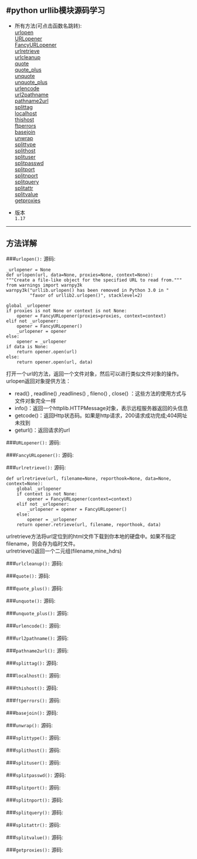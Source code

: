 #python urllib模块源码学习
----
*  所有方法(可点击函数名跳转):    
[urlopen](#1)  
[URLopener](#2)  
[FancyURLopener](#3)  
[urlretrieve](#4)  
[urlcleanup](#5)  
[quote](#6)  
[quote_plus](#7)  
[unquote](#8)  
[unquote_plus](#9)  
[urlencode](#10)  
[url2pathname](#11)  
[pathname2url](#12)  
[splittag](#13)  
[localhost](#14)  
[thishost](#15)  
[ftperrors](#16)   
[basejoin](#17)  
[unwrap](#18)  
[splittype](#19)   
[splithost](#20)   
[splituser](#21)   
[splitpasswd](#22)   
[splitport](#23)  
[splitnport](#24)  
[splitquery](#25)  
[splitattr](#26)   
[splitvalue](#27)   
[getproxies](#28)   
     

*  版本   
	`1.17`

----
方法详解
----
###<code id="1">urlopen():</code>
源码:

	_urlopener = None  
	def urlopen(url, data=None, proxies=None, context=None):
    """Create a file-like object for the specified URL to read from."""
    from warnings import warnpy3k
    warnpy3k("urllib.urlopen() has been removed in Python 3.0 in "
             "favor of urllib2.urlopen()", stacklevel=2)

    global _urlopener
    if proxies is not None or context is not None:
        opener = FancyURLopener(proxies=proxies, context=context)
    elif not _urlopener:
        opener = FancyURLopener()
        _urlopener = opener
    else:
        opener = _urlopener
    if data is None:
        return opener.open(url)
    else:
        return opener.open(url, data)

打开一个url的方法，返回一个文件对象，然后可以进行类似文件对象的操作。  
urlopen返回对象提供方法：  

- read() , readline() ,readlines() , fileno() , close() ：这些方法的使用方式与文件对象完全一样
- info()：返回一个httplib.HTTPMessage对象，表示远程服务器返回的头信息
- getcode()：返回Http状态码。如果是http请求，200请求成功完成;404网址未找到
- geturl()：返回请求的url

###<code id="2">URLopener():</code>
源码:



###<code id="3">FancyURLopener():</code>
源码:



###<code id="4">urlretrieve():</code>
源码:

	def urlretrieve(url, filename=None, reporthook=None, data=None, context=None):
	    global _urlopener
	    if context is not None:
	        opener = FancyURLopener(context=context)
	    elif not _urlopener:
	        _urlopener = opener = FancyURLopener()
	    else:
	        opener = _urlopener
	    return opener.retrieve(url, filename, reporthook, data)

urlretrieve方法将url定位到的html文件下载到你本地的硬盘中。如果不指定filename，则会存为临时文件。   
urlretrieve()返回一个二元组(filename,mine_hdrs)

###<code id="5">urlcleanup():</code>
源码:



###<code id="6">quote():</code>
源码:



###<code id="7">quote_plus():</code>
源码:



###<code id="8">unquote():</code>
源码:



###<code id="9">unquote_plus():</code>
源码:



###<code id="10">urlencode():</code>
源码:



###<code id="11">url2pathname():</code>
源码:



###<code id="12">pathname2url():</code>
源码:



###<code id="13">splittag():</code>
源码:



###<code id="14">localhost():</code>
源码:



###<code id="15">thishost():</code>
源码:



###<code id="16">ftperrors():</code>
源码:



###<code id="17">basejoin():</code>
源码:



###<code id="18">unwrap():</code>
源码:



###<code id="19">splittype():</code>
源码:



###<code id="20">splithost():</code>
源码:



###<code id="21">splituser():</code>
源码:



###<code id="22">splitpasswd():</code>
源码:



###<code id="23">splitport():</code>
源码:



###<code id="24">splitnport():</code>
源码:



###<code id="25">splitquery():</code>
源码:



###<code id="26">splitattr():</code>
源码:



###<code id="27">splitvalue():</code>
源码:



###<code id="28">getproxies():</code>
源码:



